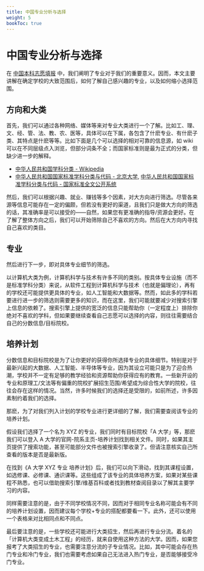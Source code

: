 ```yaml
---
title: 中国专业分析与选择
weight: 5
bookToc: true
---
```


# 中国专业分析与选择

在 [中国本科志愿填报](./China-undergraduate.md) 中，我们阐明了专业对于我们的重要意义。因而，本文主要讲解在确定学校的大致范围后，如何了解自己感兴趣的专业，以及如何缩小选择范围。

## 方向和大类

首先，我们可以通过各种网络、媒体等来对专业大类进行一个了解。比如工、理、文、经、管、法、教、农、医等，具体可以在下属，各包含了什麽专业、有什麽子类、其特点是什麽等等。比如下面是几个可以选择的相对可靠的信息源，如 wiki 可以在不同层级点入浏览，但部分词条不全；而国家标准则是最为正式的分类，但缺少进一步的解释。

- [中华人民共和国学科分类 - Wikipedia](https://zh.wikipedia.org/wiki/%E4%B8%AD%E5%8D%8E%E4%BA%BA%E6%B0%91%E5%85%B1%E5%92%8C%E5%9B%BD%E5%AD%A6%E7%A7%91%E5%88%86%E7%B1%BB)
- [中华人民共和国国家标准学科分类与代码 - 北京大学](https://xkb.pku.edu.cn/docs/2018-10/20220328083301969071.pdf), [中华人民共和国国家标准学科分类与代码 - 国家标准全文公开系统](https://openstd.samr.gov.cn/bzgk/gb/newGbInfo?hcno=4C13F521FD6ECB6E5EC026FCD779986E)

然后，我们可以根据兴趣、就业、赚钱等多个因素，对大方向进行筛选。尽管各来源等信息可能存在一定的偏颇，但若没有更好的渠道，且我们只是做大方向的筛选的话，其准确率是可以接受的——自然，如果您有更准确的指导/资源会更好。在了解了整体方向之后，我们可以开始筛除自己不喜欢的方向。然后在大方向内寻找自己喜欢的类目。

## 专业

然后进行下一步，即对具体专业细节的筛选。

以计算机大类为例，计算机科学与技术有许多不同的类别。按具体专业设施（而不是标准学科分类）来说，从软件工程到计算机科学与技术（也就是偏理论），再有的学校还可能提供更具体的专业，如人工智能和大数据等。然而，如此多的学科若要进行进一步的筛选则需要更多的知识，而在这里，我们可能就要减少对搜索引擎上信息的依赖了。搜索引擎上提供的宽泛的信息只能帮助你（一定程度上）排除你绝对不喜欢的学科，但如果要继续查看自己志愿可以选择的内容，则往往需要结合自己的分数信息/目标院校。

## 培养计划

分数信息和目标院校是为了让你更好的获得你所选择专业的具体细节。特别是对于最新兴起的大数据、人工智能、半导体等专业，因为其设立可能只是为了迎合热潮，学校并不一定有足够的教学经验和资源帮助你获得应有的教育。一些新开设的专业和原理工/文法等有偏重的院校扩展招生范围/希望成为综合性大学的院校，往往会存在这样的情况。当然，许多时候我们的选择还是受限的，如前所述，许多因素制约着我们的选择。

那麽，为了对我们列入计划的学校专业进行更详细的了解，我们需要查阅该专业的培养计划。

假设我们选择了一个名为 XYZ 的专业，我们同时有目标院校「A 大学」等，那麽我们可以登入 A 大学的官网-院系主页-培养计划找到相关文件。同时，如果其主页提供了搜索功能，甚至可能部分文件也被搜索引擎收录了。但请注意核实自己所查看的版本是否是最新版。

在找到《A 大学 XYZ 专业 培养计划》后，我们可以向下滑动，找到其课程设置，如选修课、必修课、通识课等。这些组成了该专业的具体培养方案，如果对某些课程不熟悉，也可以借助搜索引擎/维基百科或者找到教材查阅目录以了解其主要学习的内容。

同样需要注意的是，由于不同学校情况不同，因而对于相同专业名称可能会有不同的培养计划设置，因而建议每个学校+专业的搭配都要看一下。此外，还可以使用一个表格来对比相同点和不同点。

最后要注意的是，一些学校还可能进行大类招生，然后再进行专业分流。着名的「计算机大类变成土木工程」的经历，就来自使用这种方法的大学。因而，如果您报考了大类招生的专业，也需要注意分流的子专业情况。比如，其中可能会存在热门专业和冷门专业，我们也需要考虑如果自己无法进入热门专业，是否能够接受冷门专业。
